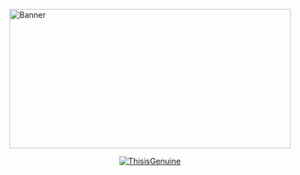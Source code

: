 <a href="#"> <img width="100%" height="250px" src="https://share.creavite.co/WB0BE4IWb0iKvLs1.gif" alt="Banner" /> </a>
<p align="center"> <a href="https://github.com/ryo-ma/github-profile-trophy"><img src="https://github-profile-trophy.vercel.app/?username=ThisisGenuine&theme=algolia&row=1&column=3&margin-w=15&margin-h=15" alt="ThisisGenuine" /></a> </p>
</div>
